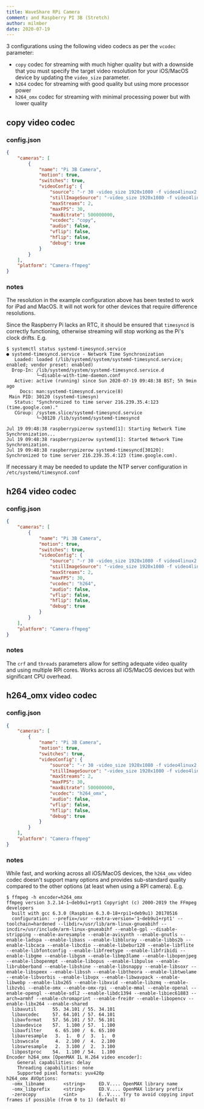 ```yaml
---
title: WaveShare RPi Camera
comment: and Raspberry PI 3B (Stretch)
author: milmber
date: 2020-07-19
---
```

3 configurations using the following video codecs as per the `vcodec` parameter:
- `copy` codec for streaming with much higher quality but with a downside that you must specify the target video resolution for your iOS/MacOS device by updating the `video_size` parameter. 
- `h264` codec for streaming with good quality but using more processor power
- `h264_omx` codec for streaming with minimal processing power but with lower quality

## copy video codec

### config.json

```json
{
    "cameras": [
        {
            "name": "Pi 3B Camera",
            "motion": true,
            "switches": true,
            "videoConfig": {
                "source": "-r 30 -video_size 1920x1080 -f video4linux2 -input_format h264 -i /dev/video0 -copyts -start_at_zero -timestamps abs",
                "stillImageSource": "-video_size 1920x1080 -f video4linux2 -i /dev/video0 -ss 1.5",
                "maxStreams": 2,
                "maxFPS": 30,
                "maxBitrate": 500000000,
                "vcodec": "copy",
                "audio": false,
                "vflip": false,
                "hflip": false,
                "debug": true
            }
        }
    ],
    "platform": "Camera-ffmpeg"
}
```

### notes

The resolution in the example configuration above has been tested to work for iPad and MacOS. It will not work for other devices that require difference resolutions. 

Since the Raspberry Pi lacks an RTC, it should be ensured that `timesyncd` is correctly functioning, otherwise streaming will stop working as the Pi's clock drifts. E.g.

```
$ systemctl status systemd-timesyncd.service
● systemd-timesyncd.service - Network Time Synchronization
   Loaded: loaded (/lib/systemd/system/systemd-timesyncd.service; enabled; vendor preset: enabled)
  Drop-In: /lib/systemd/system/systemd-timesyncd.service.d
           └─disable-with-time-daemon.conf
   Active: active (running) since Sun 2020-07-19 09:48:38 BST; 5h 9min ago
     Docs: man:systemd-timesyncd.service(8)
 Main PID: 30120 (systemd-timesyn)
   Status: "Synchronized to time server 216.239.35.4:123 (time.google.com)."
   CGroup: /system.slice/systemd-timesyncd.service
           └─30120 /lib/systemd/systemd-timesyncd

Jul 19 09:48:38 raspberrypizerow systemd[1]: Starting Network Time Synchronization...
Jul 19 09:48:38 raspberrypizerow systemd[1]: Started Network Time Synchronization.
Jul 19 09:48:38 raspberrypizerow systemd-timesyncd[30120]: Synchronized to time server 216.239.35.4:123 (time.google.com).
```

If necessary it may be needed to update the NTP server configuration in `/etc/systemd/timesyncd.conf`

## h264 video codec

### config.json 

```json
{
    "cameras": [
        {
            "name": "Pi 3B Camera",
            "motion": true,
            "switches": true,
            "videoConfig": {
                "source": "-r 30 -video_size 1920x1080 -f video4linux2 -input_format h264 -i /dev/video0 -crf 18 -threads 3",
                "stillImageSource": "-video_size 1920x1080 -f video4linux2 -i /dev/video0 -ss 1.5",
                "maxStreams": 2,
                "maxFPS": 30,
                "vcodec": "h264",
                "audio": false,
                "vflip": false,
                "hflip": false,
                "debug": true
            }
        }
    ],
    "platform": "Camera-ffmpeg"
}
```

### notes

The `crf` and `threads` parameters allow for setting adequate video quality and using multiple RPI cores. Works across all iOS/MacOS devices but with significant CPU overhead.

## h264_omx video codec

### config.json

```json
{
    "cameras": [
        {
            "name": "Pi 3B Camera",
            "motion": true,
            "switches": true,
            "videoConfig": {
                "source": "-r 30 -video_size 1920x1080 -f video4linux2 -input_format h264 -i /dev/video0",
                "stillImageSource": "-video_size 1920x1080 -f video4linux2 -i /dev/video0 -ss 1.5",
                "maxStreams": 2,
                "maxFPS": 30,
                "maxBitrate": 500000000,
                "vcodec": "h264_omx",
                "audio": false,
                "vflip": false,
                "hflip": false,
                "debug": true
            }
        }
    ],
    "platform": "Camera-ffmpeg"
}
```

### notes 

While fast, and working across all iOS/MacOS devices, the `h264_omx` video codec doesn't support many options and provides sub-standard quality compared to the other options (at least when using a RPI camera). E.g.

```
$ ffmpeg -h encoder=h264_omx
ffmpeg version 3.2.14-1~deb9u1+rpt1 Copyright (c) 2000-2019 the FFmpeg developers
  built with gcc 6.3.0 (Raspbian 6.3.0-18+rpi1+deb9u1) 20170516
  configuration: --prefix=/usr --extra-version='1~deb9u1+rpt1' --toolchain=hardened --libdir=/usr/lib/arm-linux-gnueabihf --incdir=/usr/include/arm-linux-gnueabihf --enable-gpl --disable-stripping --enable-avresample --enable-avisynth --enable-gnutls --enable-ladspa --enable-libass --enable-libbluray --enable-libbs2b --enable-libcaca --enable-libcdio --enable-libebur128 --enable-libflite --enable-libfontconfig --enable-libfreetype --enable-libfribidi --enable-libgme --enable-libgsm --enable-libmp3lame --enable-libopenjpeg --enable-libopenmpt --enable-libopus --enable-libpulse --enable-librubberband --enable-libshine --enable-libsnappy --enable-libsoxr --enable-libspeex --enable-libssh --enable-libtheora --enable-libtwolame --enable-libvorbis --enable-libvpx --enable-libwavpack --enable-libwebp --enable-libx265 --enable-libxvid --enable-libzmq --enable-libzvbi --enable-omx --enable-omx-rpi --enable-mmal --enable-openal --enable-opengl --enable-sdl2 --enable-libdc1394 --enable-libiec61883 --arch=armhf --enable-chromaprint --enable-frei0r --enable-libopencv --enable-libx264 --enable-shared
  libavutil      55. 34.101 / 55. 34.101
  libavcodec     57. 64.101 / 57. 64.101
  libavformat    57. 56.101 / 57. 56.101
  libavdevice    57.  1.100 / 57.  1.100
  libavfilter     6. 65.100 /  6. 65.100
  libavresample   3.  1.  0 /  3.  1.  0
  libswscale      4.  2.100 /  4.  2.100
  libswresample   2.  3.100 /  2.  3.100
  libpostproc    54.  1.100 / 54.  1.100
Encoder h264_omx [OpenMAX IL H.264 video encoder]:
    General capabilities: delay 
    Threading capabilities: none
    Supported pixel formats: yuv420p
h264_omx AVOptions:
  -omx_libname       <string>     ED.V.... OpenMAX library name
  -omx_libprefix     <string>     ED.V.... OpenMAX library prefix
  -zerocopy          <int>        E..V.... Try to avoid copying input frames if possible (from 0 to 1) (default 0)
```
